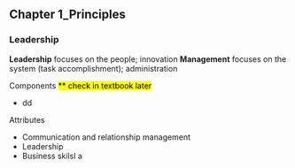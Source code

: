 ## Chapter 1_Principles
### Leadership
**Leadership** focuses on the people; innovation
**Management** focuses on the system (task accomplishment); administration

Components <mark class="hltr-yellow">** check in textbook later</mark>
- dd

Attributes
- Communication and relationship management
- Leadership
- Business skilsl a
